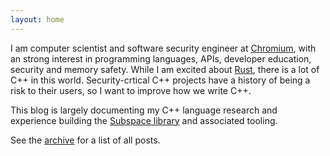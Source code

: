 ```yaml
---
layout: home
---
```

I am computer scientist and software security engineer at
[Chromium](https://www.chromium.org/Home/), with an strong interest in
programming languages, APIs, developer education, security and memory safety. While I am excited
about [Rust](https://www.rust-lang.org/), there is a lot of C++ in this world. Security-crtical C++
projects have a history of being a risk to their users, so I want to improve how we write C++.

This blog is largely documenting my C++ language research and experience building the
[Subspace library](https://github.com/chromium/subspace) and associated tooling.

See the <a href="/archive.html">archive</a> for a list of all posts.